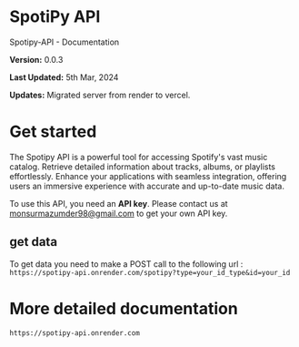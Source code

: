 # SpotiPy API
 Spotipy-API - Documentation

**Version:** 0.0.3

**Last Updated:** 5th Mar, 2024

**Updates:** Migrated server from render to vercel.

Get started
===========

The Spotipy API is a powerful tool for accessing Spotify's vast music catalog. Retrieve detailed information about tracks, albums, or playlists effortlessly. Enhance your applications with seamless integration, offering users an immersive experience with accurate and up-to-date music data.

To use this API, you need an **API key**. Please contact us at [monsurmazumder98@gmail.com](mailto:monsurmazumder98@gmail.com) to get your own API key.

get data
--------

To get data you need to make a POST call to the following url :  
`https://spotipy-api.onrender.com/spotipy?type=your_id_type&id=your_id`

# More detailed documentation
`https://spotipy-api.onrender.com`
